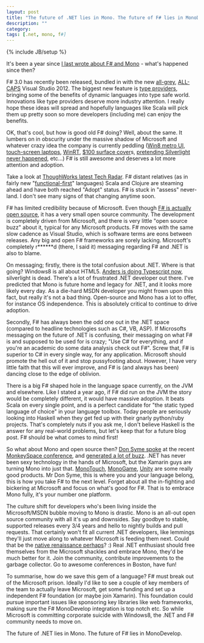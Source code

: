 ```yaml
---
layout: post
title: "The future of .NET lies in Mono. The future of F# lies in MonoDevelop."
description: ""
category:
tags: [.net, mono, f#]
---
```

{% include JB/setup %}

It's been a year since [I last wrote about F# and Mono](/2011/11/03/why-f-needs-mono-and-really-should-be-a-jvm-language) - what's happened since then?

F# 3.0 has recently been released, bundled in with the new <a href="http://www.theregister.co.uk/2012/08/28/visual_studio_2012_review/">all-grey</a>, <a href="http://blogs.msdn.com/b/visualstudio/archive/2012/06/05/a-design-with-all-caps.aspx">ALL-CAPS</a> Visual Studio 2012. The biggest new feature is <a href="http://msdn.microsoft.com/en-us/library/hh156509.aspx">type providers</a>, bringing some of the benefits of dynamic languages into type safe world. Innovations like type providers deserve more industry attention. I really hope these ideas will spread and hopefully languages like Scala will pick them up pretty soon so more developers (including me) can enjoy the benefits.

OK, that's cool, but how is good old F# doing? Well, about the same. It lumbers on in obscurity under the massive shadow of Microsoft and whatever crazy idea the company is currently peddling (<a href="http://arstechnica.com/gaming/2012/07/steams-newell-windows-8-catastrophe-driving-valve-to-embrace-linux/">Win8 metro UI</a>, <a href="http://www.businessinsider.com/microsoft-has-big-problem-with-windows-8-2012-10">touch-screen laptops</a>, <a href="http://tirania.org/blog/archive/2011/Sep-15.html">WinRT</a>, <a href="http://news.yahoo.com/microsoft-surface-pricing-flat-crazy-165658134.html">$100 surface cover</a>s, <a href="http://www.neowin.net/news/former-microsoft-pm-silverlight-is-dead">pretending Silverlight never happened</a>, etc...) F# is still awesome and deserves a lot more attention and adoption.

Take a look at&nbsp;<a href="http://www.thoughtworks.com/articles/technology-radar-october-2012">ThoughWorks latest Tech Radar</a>. F# distant relatives (as in fairly new "<a href="http://skillsmatter.com/podcast/home/practical-fsharp/js-4400">functional-first</a>"  languages) Scala and Clojure are steaming ahead and have both reached "Adopt" status. F# is stuck in "assess" never-land. I don't see many signs of that changing anytime soon.

F# has limited credibility because of Microsoft. Even though <a href="https://github.com/fsharp">F# is actually open source</a>, it has a very small open source community. The development is completely driven from Microsoft, and there is very little "open source buzz" about it, typical for any Microsoft products. F# moves with the same slow cadence as Visual Studio, which is software terms are eons between releases. Any big and open F# frameworks are sorely lacking. Microsoft's completely r\*\*\*\*\*\*d (there, I said it) messaging regarding F# and .NET is also to blame.

On messaging; firstly, there is the total confusion about .NET. Where is that going? Windows8 is all about HTML5. <a href="http://channel9.msdn.com/posts/Anders-Hejlsberg-Introducing-TypeScript">Anders is doing Typescript now</a>, silverlight is dead. There's a lot of frustrated .NET developer out there. I've predicted that Mono is future home and legacy for .NET, and it looks more likely every day. As a die-hard MSDN developer you might frown upon this fact, but really it's not a bad thing. Open-source and Mono has a lot to offer, for instance OS independence. This is absolutely critical to continue to drive adoption.

Secondly, F# has always been the odd one out in the .NET space (compared to headline technologies such as C#, VB, ASP). If Microsofts messaging on the future of .NET is confusing, their messaging on what F# is and supposed to be used for is crazy; "Use C# for everything, and if you're an academic do some data analysis check out F#". Screw that, F# is superior to C# in every single way, for any application. Microsoft should promote the hell out of it and stop pussyfooting about. However, I have very little faith that this will ever improve, and F# is (and always has been) dancing close to the edge of oblivion.

There is a big F# shaped hole in the language space currently, on the JVM and elsewhere. Like I stated a year ago, if F# did run on the JVM the story would be completely different, it would have massive adoption. It beats Scala on every single point, and is a perfect candidate for "the static typed language of choice" in your language toolbox. Today people are seriously looking into Haskell when they get fed up with their gnarly python/ruby projects. That's completely nuts if you ask me, I don't believe Haskell is the answer for any real-world problems, but let's keep that for a future blog post. F# should be what comes to mind first!

So what about Mono and open source then? <a href="https://twitter.com/dsyme/status/259986508071702528">Don Syme spoke</a> at the recent <a href="http://monkeyspace.org/">MonkeySpace conference</a>, and <a href="http://news.ycombinator.com/item?id=4685053">generated a lot of buzz</a>. .NET has never been sexy technology in the hands of Microsoft, but the Xamarin guys are turning Mono into just that. <a href="http://xamarin.com/monotouch">MonoTouch</a>, <a href="http://monogame.codeplex.com/">MonoGame</a>, <a href="http://unity3d.com/">Unity</a> are some really good products. Mr Don Syme, this is where you and your language belong, this is how you take F# to the next level. Forget about all the in-fighting and bickering at Microsoft and focus on what's good for F#. That is to embrace Mono fully, it's your number one platform.

The culture shift for developers who's been living inside the Microsoft/MSDN bubble moving to Mono is drastic. Mono is an all-out open source community with all it's up and downsides. Say goodbye to stable, supported releases every 3/4 years and hello to nightly builds and pull requests. That certainly won't fit all current .NET developers, like lemmings they'll just move along to whatever Microsoft is feeding them next. Could that be the <a href="http://channel9.msdn.com/Shows/C9-GoingNative">native renaissance&nbsp;<link></link>perhaps</a>? :) Real .NET enthusiast should free themselves from the Microsoft shackles and embrace Mono, they'd be much better for it. Join the community, contribute improvements to the garbage collector. Go to awesome conferences in Boston, have fun!

To summarise, how do we save this gem of a language? F# must break out of the Microsoft prison. Ideally I'd like to see a couple of key members of the team to actually leave Microsoft, get some funding and set up a independent F# foundation (or maybe join Xamarin). This foundation could pursue important issues like sponsoring key libraries like web frameworks, making sure the F# MonoDevelop integration is top notch etc. So while Microsoft is committing corporate suicide with Windows8, the .NET and F# community needs to move on.

The future of .NET lies in Mono. The future of F# lies in MonoDevelop.